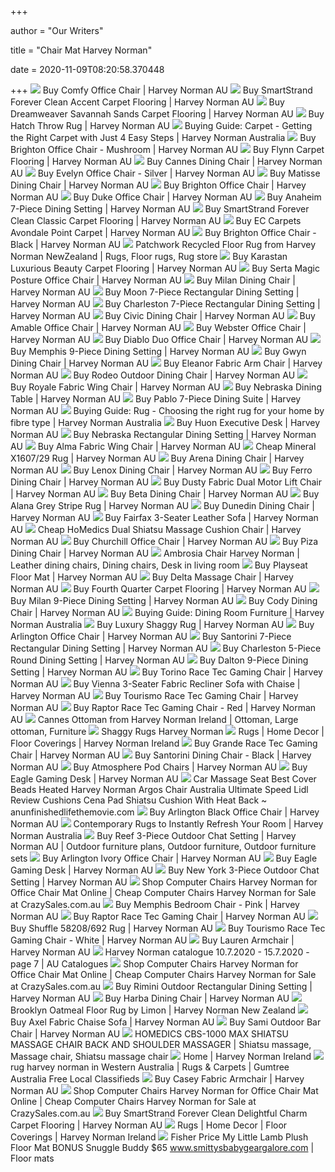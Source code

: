 +++
        
author = "Our Writers"
        
title = "Chair Mat Harvey Norman"
        
date = 2020-11-09T08:20:58.370448
        
+++
[ ![](https://azcd.harveynorman.com.au/media/catalog/product/c/h/chair_10.jpg)](https://azcd.harveynorman.com.au/media/catalog/product/c/h/chair_10.jpg) Buy Comfy Office Chair | Harvey Norman AU
[ ![](https://azcd.harveynorman.com.au/media/catalog/product/cache/21/image/992x558/9df78eab33525d08d6e5fb8d27136e95/c/o/configurable-product_1.jpg)](https://azcd.harveynorman.com.au/media/catalog/product/cache/21/image/992x558/9df78eab33525d08d6e5fb8d27136e95/c/o/configurable-product_1.jpg) Buy SmartStrand Forever Clean Accent Carpet Flooring | Harvey Norman AU
[ ![](https://azcd.harveynorman.com.au/media/catalog/product/cache/21/image/992x558/9df78eab33525d08d6e5fb8d27136e95/d/r/dreamweaver-savannah-sands-swatches.jpg)](https://azcd.harveynorman.com.au/media/catalog/product/cache/21/image/992x558/9df78eab33525d08d6e5fb8d27136e95/d/r/dreamweaver-savannah-sands-swatches.jpg) Buy Dreamweaver Savannah Sands Carpet Flooring | Harvey Norman AU
[ ![](https://azcd.harveynorman.com.au/media/catalog/product/cache/21/image/992x558/9df78eab33525d08d6e5fb8d27136e95/h/a/hatchthrow_lifestyle.jpg)](https://azcd.harveynorman.com.au/media/catalog/product/cache/21/image/992x558/9df78eab33525d08d6e5fb8d27136e95/h/a/hatchthrow_lifestyle.jpg) Buy Hatch Throw Rug | Harvey Norman AU
[ ![](https://azcd.harveynorman.com.au/media/pageimages/multiblock/24/carpet-getting-the-right-carpet-with-4-easy-steps-hero-shot.jpg)](https://azcd.harveynorman.com.au/media/pageimages/multiblock/24/carpet-getting-the-right-carpet-with-4-easy-steps-hero-shot.jpg) Buying Guide: Carpet - Getting the Right Carpet with Just 4 Easy Steps | Harvey  Norman Australia
[ ![](https://azcd.harveynorman.com.au/media/catalog/product/cache/21/image/992x558/9df78eab33525d08d6e5fb8d27136e95/6/0/600_13.jpg)](https://azcd.harveynorman.com.au/media/catalog/product/cache/21/image/992x558/9df78eab33525d08d6e5fb8d27136e95/6/0/600_13.jpg) Buy Brighton Office Chair - Mushroom | Harvey Norman AU
[ ![](https://azcd.harveynorman.com.au/media/catalog/product/cache/21/image/992x558/9df78eab33525d08d6e5fb8d27136e95/e/g/egbyvp9swh8vuxhc_95r4dsdd-zo6u1wrl75bpag03w.jpg)](https://azcd.harveynorman.com.au/media/catalog/product/cache/21/image/992x558/9df78eab33525d08d6e5fb8d27136e95/e/g/egbyvp9swh8vuxhc_95r4dsdd-zo6u1wrl75bpag03w.jpg) Buy Flynn Carpet Flooring | Harvey Norman AU
[ ![](https://azcd.harveynorman.com.au/media/catalog/product/cache/21/image/992x558/9df78eab33525d08d6e5fb8d27136e95/g/p/gp962988_1.jpg)](https://azcd.harveynorman.com.au/media/catalog/product/cache/21/image/992x558/9df78eab33525d08d6e5fb8d27136e95/g/p/gp962988_1.jpg) Buy Cannes Dining Chair | Harvey Norman AU
[ ![](https://azcd.harveynorman.com.au/media/catalog/product/i/o/ioc1079s-evelyn-office-chair-silver.jpg)](https://azcd.harveynorman.com.au/media/catalog/product/i/o/ioc1079s-evelyn-office-chair-silver.jpg) Buy Evelyn Office Chair - Silver | Harvey Norman AU
[ ![](https://azcd.harveynorman.com.au/media/catalog/product/1/_/1_39_319.jpg)](https://azcd.harveynorman.com.au/media/catalog/product/1/_/1_39_319.jpg) Buy Matisse Dining Chair | Harvey Norman AU
[ ![](https://azcd.harveynorman.com.au/media/catalog/product/cache/21/image/992x558/9df78eab33525d08d6e5fb8d27136e95/u/n/untitled_6_2.png)](https://azcd.harveynorman.com.au/media/catalog/product/cache/21/image/992x558/9df78eab33525d08d6e5fb8d27136e95/u/n/untitled_6_2.png) Buy Brighton Office Chair | Harvey Norman AU
[ ![](https://azcd.harveynorman.com.au/media/catalog/product/cache/21/image/992x558/9df78eab33525d08d6e5fb8d27136e95/1/_/1_37_1222.jpg)](https://azcd.harveynorman.com.au/media/catalog/product/cache/21/image/992x558/9df78eab33525d08d6e5fb8d27136e95/1/_/1_37_1222.jpg) Buy Duke Office Chair | Harvey Norman AU
[ ![](https://azcd.harveynorman.com.au/media/catalog/product/cache/21/image/992x558/9df78eab33525d08d6e5fb8d27136e95/g/p/gp935018.jpg)](https://azcd.harveynorman.com.au/media/catalog/product/cache/21/image/992x558/9df78eab33525d08d6e5fb8d27136e95/g/p/gp935018.jpg) Buy Anaheim 7-Piece Dining Setting | Harvey Norman AU
[ ![](https://azcd.harveynorman.com.au/media/catalog/product/cache/21/image/992x558/9df78eab33525d08d6e5fb8d27136e95/s/m/smartstrand_classic_2.jpg)](https://azcd.harveynorman.com.au/media/catalog/product/cache/21/image/992x558/9df78eab33525d08d6e5fb8d27136e95/s/m/smartstrand_classic_2.jpg) Buy SmartStrand Forever Clean Classic Carpet Flooring | Harvey Norman AU
[ ![](https://azcd.harveynorman.com.au/media/catalog/product/cache/21/image/992x558/9df78eab33525d08d6e5fb8d27136e95/e/c/ec-carpets-avondale-point-swatches.jpg)](https://azcd.harveynorman.com.au/media/catalog/product/cache/21/image/992x558/9df78eab33525d08d6e5fb8d27136e95/e/c/ec-carpets-avondale-point-swatches.jpg) Buy EC Carpets Avondale Point Carpet | Harvey Norman AU
[ ![](https://azcd.harveynorman.com.au/media/catalog/product/1/_/1_39_643.jpg)](https://azcd.harveynorman.com.au/media/catalog/product/1/_/1_39_643.jpg) Buy Brighton Office Chair - Black | Harvey Norman AU
[ ![](https://i.pinimg.com/originals/19/b0/3a/19b03a7e51aeea59ab76f0c93e6eaec5.jpg)](https://i.pinimg.com/originals/19/b0/3a/19b03a7e51aeea59ab76f0c93e6eaec5.jpg) Patchwork Recycled Floor Rug from Harvey Norman NewZealand | Rugs, Floor  rugs, Rug store
[ ![](https://azcd.harveynorman.com.au/media/catalog/product/cache/21/image/992x558/9df78eab33525d08d6e5fb8d27136e95/k/a/karastan-luxurious-beauty-swatches.jpg)](https://azcd.harveynorman.com.au/media/catalog/product/cache/21/image/992x558/9df78eab33525d08d6e5fb8d27136e95/k/a/karastan-luxurious-beauty-swatches.jpg) Buy Karastan Luxurious Beauty Carpet Flooring | Harvey Norman AU
[ ![](https://azcd.harveynorman.com.au/media/catalog/product/c/h/chair_14.jpg)](https://azcd.harveynorman.com.au/media/catalog/product/c/h/chair_14.jpg) Buy Serta Magic Posture Office Chair | Harvey Norman AU
[ ![](https://azcd.harveynorman.com.au/media/catalog/product/1/_/1_39_1366.jpg)](https://azcd.harveynorman.com.au/media/catalog/product/1/_/1_39_1366.jpg) Buy Milan Dining Chair | Harvey Norman AU
[ ![](https://azcd.harveynorman.com.au/media/catalog/product/cache/21/image/992x558/9df78eab33525d08d6e5fb8d27136e95/g/p/gp931782_1.jpg)](https://azcd.harveynorman.com.au/media/catalog/product/cache/21/image/992x558/9df78eab33525d08d6e5fb8d27136e95/g/p/gp931782_1.jpg) Buy Moon 7-Piece Rectangular Dining Setting | Harvey Norman AU
[ ![](https://azcd.harveynorman.com.au/media/catalog/product/g/p/gp933677_1.jpg)](https://azcd.harveynorman.com.au/media/catalog/product/g/p/gp933677_1.jpg) Buy Charleston 7-Piece Rectangular Dining Setting | Harvey Norman AU
[ ![](https://azcd.harveynorman.com.au/media/catalog/collection/media_carousel/g/p/gp994426_1_1_el6uspzveukwg5e9w818_base.jpg)](https://azcd.harveynorman.com.au/media/catalog/collection/media_carousel/g/p/gp994426_1_1_el6uspzveukwg5e9w818_base.jpg) Buy Civic Dining Chair | Harvey Norman AU
[ ![](https://azcd.harveynorman.com.au/media/catalog/product/a/m/amable-office-chair-hero.jpg)](https://azcd.harveynorman.com.au/media/catalog/product/a/m/amable-office-chair-hero.jpg) Buy Amable Office Chair | Harvey Norman AU
[ ![](https://azcd.harveynorman.com.au/media/catalog/product/cache/21/image/992x558/9df78eab33525d08d6e5fb8d27136e95/w/e/webster-chair-configurable.jpg)](https://azcd.harveynorman.com.au/media/catalog/product/cache/21/image/992x558/9df78eab33525d08d6e5fb8d27136e95/w/e/webster-chair-configurable.jpg) Buy Webster Office Chair | Harvey Norman AU
[ ![](https://azcd.harveynorman.com.au/media/catalog/product/d/i/diablo-configurable.jpg)](https://azcd.harveynorman.com.au/media/catalog/product/d/i/diablo-configurable.jpg) Buy Diablo Duo Office Chair | Harvey Norman AU
[ ![](https://azcd.harveynorman.com.au/media/catalog/product/g/p/gp996783_1.jpg)](https://azcd.harveynorman.com.au/media/catalog/product/g/p/gp996783_1.jpg) Buy Memphis 9-Piece Dining Setting | Harvey Norman AU
[ ![](https://azcd.harveynorman.com.au/media/catalog/product/cache/21/image/992x558/9df78eab33525d08d6e5fb8d27136e95/_/2/_2903.jpg)](https://azcd.harveynorman.com.au/media/catalog/product/cache/21/image/992x558/9df78eab33525d08d6e5fb8d27136e95/_/2/_2903.jpg) Buy Gwyn Dining Chair | Harvey Norman AU
[ ![](https://azcd.harveynorman.com.au/media/catalog/product/cache/21/image/1180x664/e4d92e6aceaad517e7b5c12e0dc06587/3/_/3_4_1_1179.jpg)](https://azcd.harveynorman.com.au/media/catalog/product/cache/21/image/1180x664/e4d92e6aceaad517e7b5c12e0dc06587/3/_/3_4_1_1179.jpg) Buy Eleanor Fabric Arm Chair | Harvey Norman AU
[ ![](https://azcd.harveynorman.com.au/media/catalog/product/g/p/gp962759_1.jpg)](https://azcd.harveynorman.com.au/media/catalog/product/g/p/gp962759_1.jpg) Buy Rodeo Outdoor Dining Chair | Harvey Norman AU
[ ![](https://azcd.harveynorman.com.au/media/catalog/product/cache/21/image/992x558/9df78eab33525d08d6e5fb8d27136e95/1/5/15804_1.jpg)](https://azcd.harveynorman.com.au/media/catalog/product/cache/21/image/992x558/9df78eab33525d08d6e5fb8d27136e95/1/5/15804_1.jpg) Buy Royale Fabric Wing Chair | Harvey Norman AU
[ ![](https://azcd.harveynorman.com.au/media/catalog/collection/media_carousel/g/p/gp913209_09_04_09_base.jpg)](https://azcd.harveynorman.com.au/media/catalog/collection/media_carousel/g/p/gp913209_09_04_09_base.jpg) Buy Nebraska Dining Table | Harvey Norman AU
[ ![](https://azcd.harveynorman.com.au/media/catalog/product/cache/21/image/992x558/9df78eab33525d08d6e5fb8d27136e95/g/p/gp943044_1.jpg)](https://azcd.harveynorman.com.au/media/catalog/product/cache/21/image/992x558/9df78eab33525d08d6e5fb8d27136e95/g/p/gp943044_1.jpg) Buy Pablo 7-Piece Dining Suite | Harvey Norman AU
[ ![](https://azcd.harveynorman.com.au/media/pageimages/multiblock/27/rugs-fibre-type-smartstrand.jpg)](https://azcd.harveynorman.com.au/media/pageimages/multiblock/27/rugs-fibre-type-smartstrand.jpg) Buying Guide: Rug - Choosing the right rug for your home by fibre type | Harvey  Norman Australia
[ ![](https://azcd.harveynorman.com.au/media/catalog/product/1/_/1_58_322.jpg)](https://azcd.harveynorman.com.au/media/catalog/product/1/_/1_58_322.jpg) Buy Huon Executive Desk | Harvey Norman AU
[ ![](https://azcd.harveynorman.com.au/media/catalog/collection/media_carousel/g/p/gp883555_09_04_41_base.jpg)](https://azcd.harveynorman.com.au/media/catalog/collection/media_carousel/g/p/gp883555_09_04_41_base.jpg) Buy Nebraska Rectangular Dining Setting | Harvey Norman AU
[ ![](https://azcd.harveynorman.com.au/media/catalog/product/cache/21/image/992x558/9df78eab33525d08d6e5fb8d27136e95/g/p/gp715394_2.jpg)](https://azcd.harveynorman.com.au/media/catalog/product/cache/21/image/992x558/9df78eab33525d08d6e5fb8d27136e95/g/p/gp715394_2.jpg) Buy Alma Fabric Wing Chair | Harvey Norman AU
[ ![](https://azcd.harveynorman.com.au/media/catalog/product/cache/21/image/992x558/9df78eab33525d08d6e5fb8d27136e95/3/_/3_2013.jpg)](https://azcd.harveynorman.com.au/media/catalog/product/cache/21/image/992x558/9df78eab33525d08d6e5fb8d27136e95/3/_/3_2013.jpg) Cheap Mineral X1607/29 Rug | Harvey Norman AU
[ ![](https://azcd.harveynorman.com.au/media/catalog/product/cache/21/image/992x558/9df78eab33525d08d6e5fb8d27136e95/a/r/arenchair_1.jpg)](https://azcd.harveynorman.com.au/media/catalog/product/cache/21/image/992x558/9df78eab33525d08d6e5fb8d27136e95/a/r/arenchair_1.jpg) Buy Arena Dining Chair | Harvey Norman AU
[ ![](https://azcd.harveynorman.com.au/media/catalog/product/1/_/1_47_206.jpg)](https://azcd.harveynorman.com.au/media/catalog/product/1/_/1_47_206.jpg) Buy Lenox Dining Chair | Harvey Norman AU
[ ![](https://azcd.harveynorman.com.au/media/catalog/product/cache/21/image/992x558/9df78eab33525d08d6e5fb8d27136e95/c/h/chair_12.jpg)](https://azcd.harveynorman.com.au/media/catalog/product/cache/21/image/992x558/9df78eab33525d08d6e5fb8d27136e95/c/h/chair_12.jpg) Buy Ferro Dining Chair | Harvey Norman AU
[ ![](https://azcd.harveynorman.com.au/media/catalog/product/3/_/3_4_1_1248.jpg)](https://azcd.harveynorman.com.au/media/catalog/product/3/_/3_4_1_1248.jpg) Buy Dusty Fabric Dual Motor Lift Chair | Harvey Norman AU
[ ![](https://azcd.harveynorman.com.au/media/catalog/collection/media_carousel/g/p/gp928395_12_00_12_base.jpg)](https://azcd.harveynorman.com.au/media/catalog/collection/media_carousel/g/p/gp928395_12_00_12_base.jpg) Buy Beta Dining Chair | Harvey Norman AU
[ ![](https://azcd.harveynorman.com.au/media/catalog/product/cache/21/image/992x558/9df78eab33525d08d6e5fb8d27136e95/a/l/alana_vs03-roomsetting_3.jpg)](https://azcd.harveynorman.com.au/media/catalog/product/cache/21/image/992x558/9df78eab33525d08d6e5fb8d27136e95/a/l/alana_vs03-roomsetting_3.jpg) Buy Alana Grey Stripe Rug | Harvey Norman AU
[ ![](https://azcd.harveynorman.com.au/media/catalog/collection/media_carousel/g/p/gp918125_12_30_37_base.jpg)](https://azcd.harveynorman.com.au/media/catalog/collection/media_carousel/g/p/gp918125_12_30_37_base.jpg) Buy Dunedin Dining Chair | Harvey Norman AU
[ ![](https://azcd.harveynorman.com.au/media/catalog/product/cache/21/image/992x558/9df78eab33525d08d6e5fb8d27136e95/4/_/4_1_1_474.jpg)](https://azcd.harveynorman.com.au/media/catalog/product/cache/21/image/992x558/9df78eab33525d08d6e5fb8d27136e95/4/_/4_1_1_474.jpg) Buy Fairfax 3-Seater Leather Sofa | Harvey Norman AU
[ ![](https://azcd.harveynorman.com.au/media/catalog/product/cache/21/image/992x558/9df78eab33525d08d6e5fb8d27136e95/m/c/mcs365hau_1.jpg)](https://azcd.harveynorman.com.au/media/catalog/product/cache/21/image/992x558/9df78eab33525d08d6e5fb8d27136e95/m/c/mcs365hau_1.jpg) Cheap HoMedics Dual Shiatsu Massage Cushion Chair | Harvey Norman AU
[ ![](https://azcd.harveynorman.com.au/media/catalog/product/cache/21/image/992x558/9df78eab33525d08d6e5fb8d27136e95/1/_/1_58_393.jpg)](https://azcd.harveynorman.com.au/media/catalog/product/cache/21/image/992x558/9df78eab33525d08d6e5fb8d27136e95/1/_/1_58_393.jpg) Buy Churchill Office Chair | Harvey Norman AU
[ ![](https://azcd.harveynorman.com.au/media/catalog/product/1/_/1_39_1453.jpg)](https://azcd.harveynorman.com.au/media/catalog/product/1/_/1_39_1453.jpg) Buy Piza Dining Chair | Harvey Norman AU
[ ![](https://i.pinimg.com/originals/c1/24/f5/c124f5c352cd1651080099dd50fab43b.jpg)](https://i.pinimg.com/originals/c1/24/f5/c124f5c352cd1651080099dd50fab43b.jpg) Ambrosia Chair Harvey Norman | Leather dining chairs, Dining chairs, Desk  in living room
[ ![](https://azcd.harveynorman.com.au/media/catalog/product/cache/21/image/992x558/9df78eab33525d08d6e5fb8d27136e95/u/n/unipflmt0193.jpg)](https://azcd.harveynorman.com.au/media/catalog/product/cache/21/image/992x558/9df78eab33525d08d6e5fb8d27136e95/u/n/unipflmt0193.jpg) Buy Playseat Floor Mat | Harvey Norman AU
[ ![](https://azcd.harveynorman.com.au/media/catalog/product/g/p/gp996671_1.jpg)](https://azcd.harveynorman.com.au/media/catalog/product/g/p/gp996671_1.jpg) Buy Delta Massage Chair | Harvey Norman AU
[ ![](https://azcd.harveynorman.com.au/media/catalog/product/cache/21/image/992x558/9df78eab33525d08d6e5fb8d27136e95/f/o/fourth-quarter-swatches.jpg)](https://azcd.harveynorman.com.au/media/catalog/product/cache/21/image/992x558/9df78eab33525d08d6e5fb8d27136e95/f/o/fourth-quarter-swatches.jpg) Buy Fourth Quarter Carpet Flooring | Harvey Norman AU
[ ![](https://azcd.harveynorman.com.au/media/catalog/product/cache/21/image/992x558/9df78eab33525d08d6e5fb8d27136e95/g/p/gp926408_1.jpg)](https://azcd.harveynorman.com.au/media/catalog/product/cache/21/image/992x558/9df78eab33525d08d6e5fb8d27136e95/g/p/gp926408_1.jpg) Buy Milan 9-Piece Dining Setting | Harvey Norman AU
[ ![](https://azcd.harveynorman.com.au/media/catalog/collection/media_carousel/1/_/1_58_179_n108sqa7qwy1ljdjhmrv_base.jpg)](https://azcd.harveynorman.com.au/media/catalog/collection/media_carousel/1/_/1_58_179_n108sqa7qwy1ljdjhmrv_base.jpg) Buy Cody Dining Chair | Harvey Norman AU
[ ![](https://azcd.harveynorman.com.au/media/wysiwyg/buying-guides/furniture-outdoor-bbqs/dining-room-furniture/dining-room-furniture-lead-b.jpg)](https://azcd.harveynorman.com.au/media/wysiwyg/buying-guides/furniture-outdoor-bbqs/dining-room-furniture/dining-room-furniture-lead-b.jpg) Buying Guide: Dining Room Furniture | Harvey Norman Australia
[ ![](https://azcd.harveynorman.com.au/media/catalog/product/cache/21/image/992x558/9df78eab33525d08d6e5fb8d27136e95/1/_/1_47_34_4.jpg)](https://azcd.harveynorman.com.au/media/catalog/product/cache/21/image/992x558/9df78eab33525d08d6e5fb8d27136e95/1/_/1_47_34_4.jpg) Buy Luxury Shaggy Rug | Harvey Norman AU
[ ![](https://azcd.harveynorman.com.au/media/catalog/product/cache/21/image/992x558/9df78eab33525d08d6e5fb8d27136e95/a/r/arlington-chair-configurable.jpg)](https://azcd.harveynorman.com.au/media/catalog/product/cache/21/image/992x558/9df78eab33525d08d6e5fb8d27136e95/a/r/arlington-chair-configurable.jpg) Buy Arlington Office Chair | Harvey Norman AU
[ ![](https://azcd.harveynorman.com.au/media/catalog/collection/media_carousel/g/p/gp923344_16_34_03_base.jpg)](https://azcd.harveynorman.com.au/media/catalog/collection/media_carousel/g/p/gp923344_16_34_03_base.jpg) Buy Santorini 7-Piece Rectangular Dining Setting | Harvey Norman AU
[ ![](https://azcd.harveynorman.com.au/media/catalog/product/g/p/gp933679_1.jpg)](https://azcd.harveynorman.com.au/media/catalog/product/g/p/gp933679_1.jpg) Buy Charleston 5-Piece Round Dining Setting | Harvey Norman AU
[ ![](https://azcd.harveynorman.com.au/media/catalog/product/g/p/gp914005_1.jpg)](https://azcd.harveynorman.com.au/media/catalog/product/g/p/gp914005_1.jpg) Buy Dalton 9-Piece Dining Setting | Harvey Norman AU
[ ![](https://azcd.harveynorman.com.au/media/catalog/product/cache/21/image/992x558/9df78eab33525d08d6e5fb8d27136e95/t/o/torino-gaming-chair-configurable-c.jpg)](https://azcd.harveynorman.com.au/media/catalog/product/cache/21/image/992x558/9df78eab33525d08d6e5fb8d27136e95/t/o/torino-gaming-chair-configurable-c.jpg) Buy Torino Race Tec Gaming Chair | Harvey Norman AU
[ ![](https://azcd.harveynorman.com.au/media/catalog/collection/media_carousel/g/p/gp887855_17_23_26_base.jpg)](https://azcd.harveynorman.com.au/media/catalog/collection/media_carousel/g/p/gp887855_17_23_26_base.jpg) Buy Vienna 3-Seater Fabric Recliner Sofa with Chaise | Harvey Norman AU
[ ![](https://azcd.harveynorman.com.au/media/catalog/product/cache/21/image/992x558/9df78eab33525d08d6e5fb8d27136e95/u/n/untitled_6_1.png)](https://azcd.harveynorman.com.au/media/catalog/product/cache/21/image/992x558/9df78eab33525d08d6e5fb8d27136e95/u/n/untitled_6_1.png) Buy Tourismo Race Tec Gaming Chair | Harvey Norman AU
[ ![](https://azcd.harveynorman.com.au/media/catalog/product/cache/21/image/992x558/9df78eab33525d08d6e5fb8d27136e95/0/2/02_11_4.jpg)](https://azcd.harveynorman.com.au/media/catalog/product/cache/21/image/992x558/9df78eab33525d08d6e5fb8d27136e95/0/2/02_11_4.jpg) Buy Raptor Race Tec Gaming Chair - Red | Harvey Norman AU
[ ![](https://i.pinimg.com/originals/e0/be/13/e0be13c4e60e86627eba4b3c7f4e35ef.jpg)](https://i.pinimg.com/originals/e0/be/13/e0be13c4e60e86627eba4b3c7f4e35ef.jpg) Cannes Ottoman from Harvey Norman Ireland | Ottoman, Large ottoman,  Furniture
[ ![](https://www.steelsilhouettes.com/wp-content/uploads/2017/09/Shaggy-Rugs-Harvey-Norman.jpg)](https://www.steelsilhouettes.com/wp-content/uploads/2017/09/Shaggy-Rugs-Harvey-Norman.jpg) Shaggy Rugs Harvey Norman
[ ![](https://hniesfp.imgix.net/14/images/detailed/88/Nova_NV22.jpg?fit=fill&bg=0FFF&w=1500&h=1000&auto=format,compress)](https://hniesfp.imgix.net/14/images/detailed/88/Nova_NV22.jpg?fit=fill&bg=0FFF&w=1500&h=1000&auto=format,compress) Rugs | Home Decor | Floor Coverings | Harvey Norman Ireland
[ ![](https://azcd.harveynorman.com.au/media/catalog/product/cache/21/image/992x558/9df78eab33525d08d6e5fb8d27136e95/1/_/1_39_1263.jpg)](https://azcd.harveynorman.com.au/media/catalog/product/cache/21/image/992x558/9df78eab33525d08d6e5fb8d27136e95/1/_/1_39_1263.jpg) Buy Grande Race Tec Gaming Chair | Harvey Norman AU
[ ![](https://azcd.harveynorman.com.au/media/catalog/product/g/p/gp919033_1.jpg)](https://azcd.harveynorman.com.au/media/catalog/product/g/p/gp919033_1.jpg) Buy Santorini Dining Chair - Black | Harvey Norman AU
[ ![](https://azcd.harveynorman.com.au/media/catalog/product/1/_/1_40_209.jpg)](https://azcd.harveynorman.com.au/media/catalog/product/1/_/1_40_209.jpg) Buy Atmosphere Pod Chairs | Harvey Norman AU
[ ![](https://azcd.harveynorman.com.au/media/catalog/product/cache/21/image/992x558/9df78eab33525d08d6e5fb8d27136e95/1/3/136_10.jpg)](https://azcd.harveynorman.com.au/media/catalog/product/cache/21/image/992x558/9df78eab33525d08d6e5fb8d27136e95/1/3/136_10.jpg) Buy Eagle Gaming Desk | Harvey Norman AU
[ ![](https://www.anunfinishedlifethemovie.com/b/2020/02/car-massage-seat-best-cover-beads-heated-harvey-norman-argos-chair-australia-ultimate-speed-lidl-review-cushions-cena-pad-shiatsu-cushion-with-heat-back.jpg)](https://www.anunfinishedlifethemovie.com/b/2020/02/car-massage-seat-best-cover-beads-heated-harvey-norman-argos-chair-australia-ultimate-speed-lidl-review-cushions-cena-pad-shiatsu-cushion-with-heat-back.jpg) Car Massage Seat Best Cover Beads Heated Harvey Norman Argos Chair  Australia Ultimate Speed Lidl Review Cushions Cena Pad Shiatsu Cushion With  Heat Back ~ anunfinishedlifethemovie.com
[ ![](https://azcd.harveynorman.com.au/media/catalog/product/cache/21/image/992x558/9df78eab33525d08d6e5fb8d27136e95/g/p/gp887234_1.jpg)](https://azcd.harveynorman.com.au/media/catalog/product/cache/21/image/992x558/9df78eab33525d08d6e5fb8d27136e95/g/p/gp887234_1.jpg) Buy Arlington Black Office Chair | Harvey Norman AU
[ ![](https://www.harveynorman.com.au/blog/assets/Harvey_Norman_Rugs.jpg)](https://www.harveynorman.com.au/blog/assets/Harvey_Norman_Rugs.jpg) Contemporary Rugs to Instantly Refresh Your Room | Harvey Norman Australia
[ ![](https://i.pinimg.com/originals/23/ce/ae/23ceae48cdfce2e453c25d94367e5b7f.jpg)](https://i.pinimg.com/originals/23/ce/ae/23ceae48cdfce2e453c25d94367e5b7f.jpg) Buy Reef 3-Piece Outdoor Chat Setting | Harvey Norman AU | Outdoor  furniture plans, Outdoor furniture, Outdoor furniture sets
[ ![](https://azcd.harveynorman.com.au/media/catalog/product/g/p/gp893926_1.jpg)](https://azcd.harveynorman.com.au/media/catalog/product/g/p/gp893926_1.jpg) Buy Arlington Ivory Office Chair | Harvey Norman AU
[ ![](https://azcd.harveynorman.com.au/media/catalog/product/1/_/1_47_146.jpg)](https://azcd.harveynorman.com.au/media/catalog/product/1/_/1_47_146.jpg) Buy Eagle Gaming Desk | Harvey Norman AU
[ ![](https://azcd.harveynorman.com.au/media/catalog/product/cache/21/image/992x558/9df78eab33525d08d6e5fb8d27136e95/g/p/gp955466_1_2.jpg)](https://azcd.harveynorman.com.au/media/catalog/product/cache/21/image/992x558/9df78eab33525d08d6e5fb8d27136e95/g/p/gp955466_1_2.jpg) Buy New York 3-Piece Outdoor Chat Setting | Harvey Norman AU
[ ![](https://img.crazysales.com.au/products_pictures/1446/144661_896919_F.jpg)](https://img.crazysales.com.au/products_pictures/1446/144661_896919_F.jpg) Shop Computer Chairs Harvey Norman for Office Chair Mat Online | Cheap  Computer Chairs Harvey Norman for Sale at CrazySales.com.au
[ ![](https://azcd.harveynorman.com.au/media/catalog/product/cache/21/image/992x558/9df78eab33525d08d6e5fb8d27136e95/1/_/1_60_641.jpg)](https://azcd.harveynorman.com.au/media/catalog/product/cache/21/image/992x558/9df78eab33525d08d6e5fb8d27136e95/1/_/1_60_641.jpg) Buy Memphis Bedroom Chair - Pink | Harvey Norman AU
[ ![](https://azcd.harveynorman.com.au/media/catalog/product/cache/21/image/992x558/9df78eab33525d08d6e5fb8d27136e95/r/a/rapter.png)](https://azcd.harveynorman.com.au/media/catalog/product/cache/21/image/992x558/9df78eab33525d08d6e5fb8d27136e95/r/a/rapter.png) Buy Raptor Race Tec Gaming Chair | Harvey Norman AU
[ ![](https://azcd.harveynorman.com.au/media/catalog/product/cache/21/image/992x558/9df78eab33525d08d6e5fb8d27136e95/s/h/shuffle_58208692_-_roomsetting_4.jpg)](https://azcd.harveynorman.com.au/media/catalog/product/cache/21/image/992x558/9df78eab33525d08d6e5fb8d27136e95/s/h/shuffle_58208692_-_roomsetting_4.jpg) Buy Shuffle 58208/692 Rug | Harvey Norman AU
[ ![](https://azcd.harveynorman.com.au/media/catalog/product/cache/21/image/992x558/9df78eab33525d08d6e5fb8d27136e95/a/_/a_3_452.jpg)](https://azcd.harveynorman.com.au/media/catalog/product/cache/21/image/992x558/9df78eab33525d08d6e5fb8d27136e95/a/_/a_3_452.jpg) Buy Tourismo Race Tec Gaming Chair - White | Harvey Norman AU
[ ![](https://azcd.harveynorman.com.au/media/catalog/product/cache/21/image/1180x664/e4d92e6aceaad517e7b5c12e0dc06587/3/_/3_4_1_1180.jpg)](https://azcd.harveynorman.com.au/media/catalog/product/cache/21/image/1180x664/e4d92e6aceaad517e7b5c12e0dc06587/3/_/3_4_1_1180.jpg) Buy Lauren Armchair | Harvey Norman AU
[ ![](https://au-catalogues.com/public/gimg/9/2/1/2/7/4/921274-900-100000.jpg)](https://au-catalogues.com/public/gimg/9/2/1/2/7/4/921274-900-100000.jpg) Harvey Norman catalogue 10.7.2020 - 15.7.2020 - page 7 | AU Catalogues
[ ![](https://img.crazysales.com.au/products_pictures/205/1594/159479_1061349_F.jpg)](https://img.crazysales.com.au/products_pictures/205/1594/159479_1061349_F.jpg) Shop Computer Chairs Harvey Norman for Office Chair Mat Online | Cheap  Computer Chairs Harvey Norman for Sale at CrazySales.com.au
[ ![](https://azcd.harveynorman.com.au/media/catalog/product/g/p/gp955392_1_1.jpg)](https://azcd.harveynorman.com.au/media/catalog/product/g/p/gp955392_1_1.jpg) Buy Rimini Outdoor Rectangular Dining Setting | Harvey Norman AU
[ ![](https://azcd.harveynorman.com.au/media/catalog/collection/media_carousel/g/p/gp994520_1_u7ocyl9ai5cm9a65s1uu_base.jpg)](https://azcd.harveynorman.com.au/media/catalog/collection/media_carousel/g/p/gp994520_1_u7ocyl9ai5cm9a65s1uu_base.jpg) Buy Harba Dining Chair | Harvey Norman AU
[ ![](https://hnsfpau.imgix.net/5/images/detailed/133/Brooklyn-Oatmeal-Rug.jpg?fit=fill&bg=0FFF&w=1500&h=1000&auto=format,compress)](https://hnsfpau.imgix.net/5/images/detailed/133/Brooklyn-Oatmeal-Rug.jpg?fit=fill&bg=0FFF&w=1500&h=1000&auto=format,compress) Brooklyn Oatmeal Floor Rug by Limon | Harvey Norman New Zealand
[ ![](https://azcd.harveynorman.com.au/media/catalog/product/g/p/gp934225_1.jpg)](https://azcd.harveynorman.com.au/media/catalog/product/g/p/gp934225_1.jpg) Buy Axel Fabric Chaise Sofa | Harvey Norman AU
[ ![](https://azcd.harveynorman.com.au/media/catalog/product/cache/21/image/992x558/9df78eab33525d08d6e5fb8d27136e95/1/_/1_40_37.jpg)](https://azcd.harveynorman.com.au/media/catalog/product/cache/21/image/992x558/9df78eab33525d08d6e5fb8d27136e95/1/_/1_40_37.jpg) Buy Sami Outdoor Bar Chair | Harvey Norman AU
[ ![](https://i.pinimg.com/originals/01/5d/98/015d98e738a052dcf8f8326df0a91d4b.jpg)](https://i.pinimg.com/originals/01/5d/98/015d98e738a052dcf8f8326df0a91d4b.jpg) HOMEDICS CBS-1000 MAX SHIATSU MASSAGE CHAIR BACK AND SHOULDER MASSAGER |  Shiatsu massage, Massage chair, Shiatsu massage chair
[ ![](https://hniesfp.imgix.net/14/images/detailed/93/Bas_Dining_Chair_Front.jpg?fit=fill&bg=0FFF&w=1500&h=1000&auto=format,compress)](https://hniesfp.imgix.net/14/images/detailed/93/Bas_Dining_Chair_Front.jpg?fit=fill&bg=0FFF&w=1500&h=1000&auto=format,compress) Home | Harvey Norman Ireland
[ ![](https://i.ebayimg.com/images/g/IM0AAOSwWjdfiCY~/s-l400.jpg)](https://i.ebayimg.com/images/g/IM0AAOSwWjdfiCY~/s-l400.jpg) rug harvey norman in Western Australia | Rugs & Carpets | Gumtree Australia  Free Local Classifieds
[ ![](https://azcd.harveynorman.com.au/media/catalog/product/1/_/1_39_983.jpg)](https://azcd.harveynorman.com.au/media/catalog/product/1/_/1_39_983.jpg) Buy Casey Fabric Armchair | Harvey Norman AU
[ ![](https://img.crazysales.com.au/products_pictures/205/993/99319_529599_F.jpg)](https://img.crazysales.com.au/products_pictures/205/993/99319_529599_F.jpg) Shop Computer Chairs Harvey Norman for Office Chair Mat Online | Cheap  Computer Chairs Harvey Norman for Sale at CrazySales.com.au
[ ![](https://azcd.harveynorman.com.au/media/catalog/product/cache/21/image/992x558/9df78eab33525d08d6e5fb8d27136e95/s/m/smartstrand-forever-clean-delightful-charm-swatches.jpg)](https://azcd.harveynorman.com.au/media/catalog/product/cache/21/image/992x558/9df78eab33525d08d6e5fb8d27136e95/s/m/smartstrand-forever-clean-delightful-charm-swatches.jpg) Buy SmartStrand Forever Clean Delightful Charm Carpet Flooring | Harvey  Norman AU
[ ![](https://hniesfp.imgix.net/14/images/detailed/88/NOVA160230NV12_1.jpg?fit=fill&bg=0FFF&w=1500&h=1000&auto=format,compress)](https://hniesfp.imgix.net/14/images/detailed/88/NOVA160230NV12_1.jpg?fit=fill&bg=0FFF&w=1500&h=1000&auto=format,compress) Rugs | Home Decor | Floor Coverings | Harvey Norman Ireland
[ ![](https://i.pinimg.com/originals/3c/9d/23/3c9d2381e7a67f4a6a9856acf57699df.jpg)](https://i.pinimg.com/originals/3c/9d/23/3c9d2381e7a67f4a6a9856acf57699df.jpg) Fisher Price My Little Lamb Plush Floor Mat BONUS Snuggle Buddy $65  www.smittysbabygeargalore.com | Floor mats
